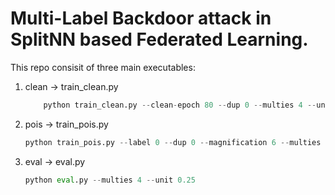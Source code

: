 # Multi-Label Backdoor attack in SplitNN based Federated Learning.

This repo consisit of three main executables:

1. clean -> train_clean.py

   ```python
       python train_clean.py --clean-epoch 80 --dup 0 --multies 4 --unit 0.25
   ```

2. pois -> train_pois.py

   ```python
   python train_pois.py --label 0 --dup 0 --magnification 6 --multies 4 --unit 0.25 --clean-epoch 80
   ```

3. eval -> eval.py

   ```python
   python eval.py --multies 4 --unit 0.25
   ```
